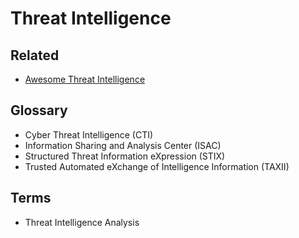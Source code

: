 # Threat Intelligence

<!--
https://app.pluralsight.com/paths/certificate/threat-intelligence-analysis-cortia-prep

https://github.com/OpenCTI-Platform/opencti
-->

## Related

- [Awesome Threat Intelligence](https://github.com/hslatman/awesome-threat-intelligence)

## Glossary

- Cyber Threat Intelligence (CTI)
- Information Sharing and Analysis Center (ISAC)
- Structured Threat Information eXpression (STIX)
- Trusted Automated eXchange of Intelligence Information (TAXII)

## Terms

- Threat Intelligence Analysis
